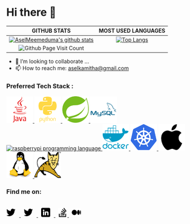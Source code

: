# Hi there 👋

|GITHUB STATS|MOST USED LANGUAGES|
|:---:|:---:|
|[![AselMeemeduma's github stats](https://github-readme-stats.vercel.app/api?username=AselMeemeduma&hide=issues&count_private=true&show_icons=true&theme=tokyonight)](https://github.com/anuraghazra/github-readme-stats)|[![Top Langs](https://github-readme-stats.vercel.app/api/top-langs/?username=AselMeemeduma&hide=Rich%20Text%20Format,html,css,python,javascript&langs_count=10&layout=compact&theme=tokyonight)](https://github.com/anuraghazra/github-readme-stats)|
|![Github Page Visit Count](https://komarev.com/ghpvc/?username=AselMeemeduma)||

- 👯 I’m looking to collaborate ...
- 📫 How to reach me: aselkamitha@gmail.com
### Preferred Tech Stack :

<a href="https://www.java.com/en/"><img src="https://github.com/AselMeemeduma/AselMeemeduma/blob/main/resource/icon/stack/java.svg" alt="Java" width="70" height="70"/>
          </a>
<a href="https://www.python.org//"><img src="https://github.com/AselMeemeduma/AselMeemeduma/blob/main/resource/icon/stack/python.svg" alt="python" width="70" height="70"/>
        </a>
<a href="https://spring.io/"><img src="https://github.com/AselMeemeduma/AselMeemeduma/blob/main/resource/icon/stack/spring.svg" alt="SpringBoot" width="70" height="70"/>
          </a>
<a href="https://www.mysql.com/">
            <img src="https://github.com/AselMeemeduma/AselMeemeduma/blob/main/resource/icon/stack/mysql.svg" alt="MySQL SQL" width="70" height="70"/>
          </a>
 <a href="https://www.raspberrypi.org/">
          <img src="https://cdn-icons-png.flaticon.com/512/5969/5969184.png" alt="raspberrypi programming language" width="70" height="70"/>
        </a>
<a href="https://www.docker.com/">
          <img src="https://github.com/AselMeemeduma/AselMeemeduma/blob/main/resource/icon/stack/docker.svg" alt="docker" width="70" height="70"/>
        </a>
<a href="https://kubernetes.io/">
          <img src="https://github.com/AselMeemeduma/AselMeemeduma/blob/main/resource/icon/stack/Kubernetes.svg" alt="Kubernetes" width="70" height="70"/>
        </a>
<a href="https://en.wikipedia.org/wiki/MacOS">
          <img src="https://github.com/AselMeemeduma/AselMeemeduma/blob/main/resource/icon/stack/apple-original.svg" alt="apple mac osx" width="70" height="70"/>
        </a>
<a href="https://en.wikipedia.org/wiki/Linux">
          <img src="https://github.com/AselMeemeduma/AselMeemeduma/blob/main/resource/icon/stack/linux.svg" alt="linux" width="70" height="70"/>
        </a>
<a href="https://tomcat.apache.org/">
          <img src="https://github.com/AselMeemeduma/AselMeemeduma/blob/main/resource/icon/stack/tomcat.png" alt="linux" width="70" height="70"/>
        </a>



### Find me on:
<br/>
<a href="https://twitter.com/AselMeemeduma">
  <picture>
    <source media="(prefers-color-scheme: light)" srcset="https://github.com/AselMeemeduma/AselMeemeduma/blob/main/resource/icon/dark/twitter.png">
    <source media="(prefers-color-scheme: dark)" srcset="https://github.com/AselMeemeduma/AselMeemeduma/blob/main/resource/icon/light/twitter.png">
    <img width="24" style="margin-right: 10px" alt="AselMeemeduma | Twitter" src="https://github.com/AselMeemeduma/AselMeemeduma/blob/main/resource/icon/dark/twitter.png">
  </picture>
</a>
<span>&nbsp;</span>
<a href="https://www.facebook.com/azel.meemeduma">
  <picture>
    <source media="(prefers-color-scheme: light)" srcset="https://github.com/AselMeemeduma/AselMeemeduma/blob/main/resource/icon/dark/facebook.png">
    <source media="(prefers-color-scheme: dark)" srcset="https://github.com/AselMeemeduma/AselMeemeduma/blob/main/resource/icon/light/facebook.png">
    <img width="24" style="margin-right: 10px" alt="AselMeemeduma | Twitter" src="https://github.com/AselMeemeduma/AselMeemeduma/blob/main/resource/icon/dark/twitter.png">
  </picture>
</a>
<span>&nbsp;</span>
<a href="https://www.linkedin.com/in/asel-meemeduma">
  <picture>
    <source media="(prefers-color-scheme: light)" srcset="https://github.com/AselMeemeduma/AselMeemeduma/blob/main/resource/icon/dark/linkedin.png">
    <source media="(prefers-color-scheme: dark)" srcset="https://github.com/AselMeemeduma/AselMeemeduma/blob/main/resource/icon/light/linkedin.png">
    <img width="24" style="margin-right: 10px" alt="AselMeemeduma | Linkedin" src="https://github.com/AselMeemeduma/AselMeemeduma/blob/main/resource/icon/dark/linkedin.png">
  </picture>
</a>
<span>&nbsp;</span>
<a href="https://stackoverflow.com/users/9610377/asel-meemeduma">
  <picture>
    <source media="(prefers-color-scheme: light)" srcset="https://github.com/AselMeemeduma/AselMeemeduma/blob/main/resource/icon/dark/stackoverflow.png">
    <source media="(prefers-color-scheme: dark)" srcset="https://github.com/AselMeemeduma/AselMeemeduma/blob/main/resource/icon/light/stackoverflow.png">
    <img width="24" alt="AselMeemeduma | Stackoverflow" src="https://github.com/AselMeemeduma/AselMeemeduma/blob/main/resource/icon/dark/stackoverflow.png">
  </picture>
</a>
<span>&nbsp;</span>
<a href="https://aselmeemeduma.medium.com/about">
  <picture>
    <source media="(prefers-color-scheme: light)" srcset="https://github.com/AselMeemeduma/AselMeemeduma/blob/main/resource/icon/dark/medium.png">
    <source media="(prefers-color-scheme: dark)" srcset="https://github.com/AselMeemeduma/AselMeemeduma/blob/main/resource/icon/light/medium.png">
    <img width="24" alt="AselMeemeduma | Medium" src="https://github.com/AselMeemeduma/AselMeemeduma/blob/main/resource/icon/dark/medium.png">
  </picture>
</a>
<br/>

